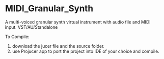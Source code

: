 # MIDI_Granular_Synth
A multi-voiced granular synth virtual instrument with audio file and MIDI input. VST/AU/Standalone

To Compile:
1. download the jucer file and the source folder.
2. use Projucer app to port the project into IDE of your choice and compile.
